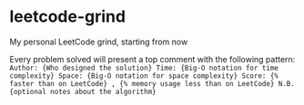 # leetcode-grind
My personal LeetCode grind, starting from now

Every problem solved will present a top comment with the following pattern:
``
Author: {Who designed the solution}
Time: {Big-O notation for time complexity}
Space: {Big-O notation for space complexity}
Score: {% faster than on LeetCode} , {% memory usage less than on LeetCode}
N.B. {optional notes about the algorithm}
``

